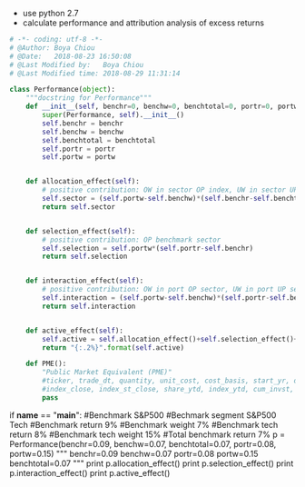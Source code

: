 - use python 2.7
- calculate performance and attribution analysis of excess returns


```python
# -*- coding: utf-8 -*-
# @Author: Boya Chiou
# @Date:   2018-08-23 16:50:08
# @Last Modified by:   Boya Chiou
# @Last Modified time: 2018-08-29 11:31:14

class Performance(object):
	"""docstring for Performance"""
	def __init__(self, benchr=0, benchw=0, benchtotal=0, portr=0, portw=0):
		super(Performance, self).__init__()
		self.benchr = benchr
		self.benchw = benchw
		self.benchtotal = benchtotal
		self.portr = portr
		self.portw = portw


	def allocation_effect(self):
		# positive contribution: OW in sector OP index, UW in sector UP index
		self.sector = (self.portw-self.benchw)*(self.benchr-self.benchtotal)
		return self.sector


	def selection_effect(self):
		# positive contribution: OP benchmark sector
		self.selection = self.portw*(self.portr-self.benchr)
		return self.selection


	def interaction_effect(self):
		# positive contribution: OW in port OP sector, UW in port UP sector
		self.interaction = (self.portw-self.benchw)*(self.portr-self.benchr)
		return self.interaction


	def active_effect(self):
		self.active = self.allocation_effect()+self.selection_effect()+self.interaction_effect() 
		return "{:.2%}".format(self.active)

	def PME():
		"Public Market Equivalent (PME)"
		#ticker, trade_dt, quantity, unit_cost, cost_basis, start_yr, dt, adj_cost, ticker_return
		#index_close, index_st_close, share_ytd, index_ytd, cum_invst, cum_tic_return
		pass
```



if __name__ == "__main__":
	#Benchmark S&P500
	#Bechmark segment S&P500 Tech
	#Benchmark return 9%
	#Benchmark weight 7%
	#Benchmark tech return 8%
	#Benchmark tech weight 15%
	#Total benchmark return 7%
	p = Performance(benchr=0.09, benchw=0.07, benchtotal=0.07, portr=0.08, portw=0.15)
	"""
	benchr=0.09
	benchw=0.07
	portr=0.08
	portw=0.15
	benchtotal=0.07
	"""
	print p.allocation_effect()
	print p.selection_effect()
	print p.interaction_effect()
	print p.active_effect()

